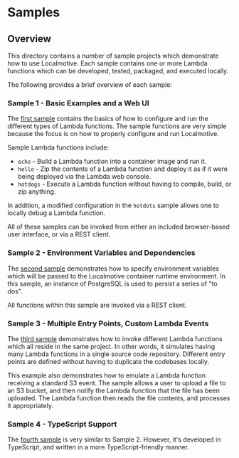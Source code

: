 # Samples

## Overview

This directory contains a number of sample projects which demonstrate how
to use Localmotive. Each sample contains one or more Lambda functions which
can be developed, tested, packaged, and executed locally.

The following provides a brief overview of each sample:

### Sample 1 - Basic Examples and a Web UI

The [first sample](./sample1) contains the basics of how to configure and
run the different types of Lambda functions. The sample functions are very
simple because the focus is on how to properly configure and run Localmotive.

Sample Lambda functions include:
- `echo`  - Build a Lambda function into a container image and run it.
- `hello` - Zip the contents of a Lambda function and deploy it as if it were
  being deployed via the Lambda web console. 
- `hotdogs` - Execute a Lambda function without having to compile, build, or zip
  anything.

In addition, a modified configuration in the `hotdots` sample allows one
to locally debug a Lambda function.

All of these samples can be invoked from either an included browser-based
user interface, or via a REST client.


### Sample 2 - Environment Variables and Dependencies

The [second sample](./sample2) demonstrates how to specify environment variables
which will be passed to the Localmotive container runtime environment. In this
sample, an instance of PostgreSQL is used to persist a series of "to dos".

All functions within this sample are invoked via a REST client.


### Sample 3 - Multiple Entry Points, Custom Lambda Events

The [third sample](./sample3) demonstrates how to invoke different Lambda functions
which all reside in the same project. In other words, it simulates having many
Lambda functions in a single source code repository. Different entry points are
defined without having to duplicate the codebases locally.

This example also demonstrates how to emulate a Lambda function receiving
a standard S3 event. The sample allows a user to upload a file to an S3 bucket,
and then notify the Lambda function that the file has been uploaded. The Lambda
function then reads the file contents, and processes it appropriately.

### Sample 4 - TypeScript Support

The [fourth sample](./sample4/) is very similar to Sample 2. However, it's
developed in TypeScript, and written in a more TypeScript-friendly manner.
